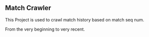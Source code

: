 ## Match Crawler 
This Project is used to crawl match history based on match seq num.

From the very beginning to very recent.